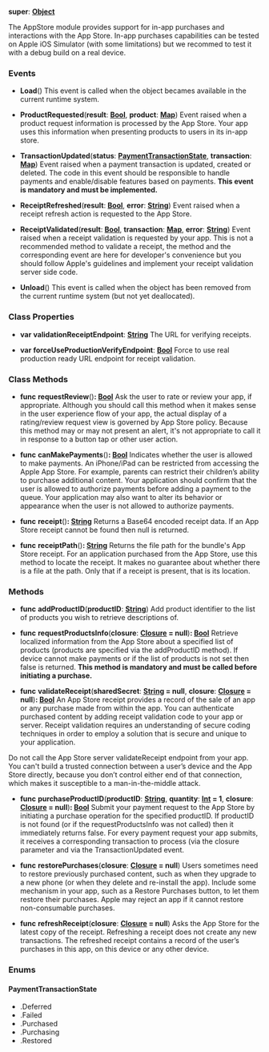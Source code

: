**super**: **[Object](../gravity/object.md)**

The AppStore module provides support for in-app purchases and interactions with the App Store. In-app purchases capabilities can be tested on Apple iOS Simulator (with some limitations) but we recommed to test it with a debug build on a real device.

### Events

* **Load**()
This event is called when the object becames available in the current runtime system.

* **ProductRequested**(**result**: **[Bool](../gravity/bool.md)**, **product**: **[Map](../gravity/map.md)**)
Event raised when a product request information is processed by the App Store. Your app uses this information when presenting products to users in its in-app store.

* **TransactionUpdated**(**status**: **<a href="#_enum_PaymentTransactionState">PaymentTransactionState</a>**, **transaction**: **[Map](../gravity/map.md)**)
Event raised when a payment transaction is updated, created or deleted. The code in this event should be responsible to handle payments and enable/disable features based on payments. **This event is mandatory and must be implemented.**

* **ReceiptRefreshed**(**result**: **[Bool](../gravity/bool.md)**, **error**: **[String](../gravity/string.md)**)
Event raised when a receipt refresh action is requested to the App Store.

* **ReceiptValidated**(**result**: **[Bool](../gravity/bool.md)**, **transaction**: **[Map](../gravity/map.md)**, **error**: **[String](../gravity/string.md)**)
Event raised when a receipt validation is requested by your app. This is not a recommended method to validate a receipt, the method and the corresponding event are here for developer's convenience but you should follow Apple's guidelines and implement your receipt validation server side code.

* **Unload**()
This event is called when the object has been removed from the current runtime system (but not yet deallocated).



### Class Properties

* **var** **validationReceiptEndpoint**: **[String](../gravity/string.md)**
The URL for verifying receipts.

* **var** **forceUseProductionVerifyEndpoint**: **[Bool](../gravity/bool.md)**
Force to use real production ready URL endpoint for receipt validation.



### Class Methods

* **func** **requestReview**()<strong>: [Bool](../gravity/bool.md)</strong> 
Ask the user to rate or review your app, if appropriate. Although you should call this method when it makes sense in the user experience flow of your app, the actual display of a rating/review request view is governed by App Store policy. Because this method may or may not present an alert, it's not appropriate to call it in response to a button tap or other user action.

* **func** **canMakePayments**()<strong>: [Bool](../gravity/bool.md)</strong> 
Indicates whether the user is allowed to make payments. An iPhone/iPad can be restricted from accessing the Apple App Store. For example, parents can restrict their children’s ability to purchase additional content. Your application should confirm that the user is allowed to authorize payments before adding a payment to the queue. Your application may also want to alter its behavior or appearance when the user is not allowed to authorize payments.

* **func** **receipt**()<strong>: [String](../gravity/string.md)</strong> 
Returns a Base64 encoded receipt data. If an App Store receipt cannot be found then null is returned.

* **func** **receiptPath**()<strong>: [String](../gravity/string.md)</strong> 
Returns the file path for the bundle's App Store receipt. For an application purchased from the App Store, use this method to locate the receipt. It makes no guarantee about whether there is a file at the path. Only that if a receipt is present, that is its location.



### Methods

* **func** **addProductID**(**productID**: **[String](../gravity/string.md)**)
Add product identifier to the list of products you wish to retrieve descriptions of.

* **func** **requestProductsInfo**(**closure**: **<a href="../gravity/closure.html" data-toggle="popover" data-trigger="hover" title="closure (result: Bool, product: Map)" data-content="The completion closure, if set, is executed when the App Store returns information about requested products. If productID is not valid the result if false and product contains only the id field. If productID is valid, true is set as result and the product parameter contains all the details.">Closure</a> = null**)<strong>: [Bool](../gravity/bool.md)</strong> 
Retrieve localized information from the App Store about a specified list of products (products are specified via the addProductID method). If device cannot make payments or if the list of products is not set then false is returned. **This method is mandatory and must be called before initiating a purchase.**

* **func** **validateReceipt**(**sharedSecret**: **[String](../gravity/string.md) = null**, **closure**: **<a href="../gravity/closure.html" data-toggle="popover" data-trigger="hover" title="closure (result: Bool, details: Map, error: String)" data-content="The completion closure, if set, is executed when the App Store receipt validation completes. If result is true then the details parameter contains all the details about the receipt, otherwise if result is false the error parameter contains details about the error.">Closure</a> = null**)<strong>: [Bool](../gravity/bool.md)</strong> 
An App Store receipt provides a record of the sale of an app or any purchase made from within the app. You can authenticate purchased content by adding receipt validation code to your app or server. Receipt validation requires an understanding of secure coding techniques in order to employ a solution that is secure and unique to your application.

Do not call the App Store server validateReceipt endpoint from your app. You can't build a trusted connection between a user’s device and the App Store directly, because you don’t control either end of that connection, which makes it susceptible to a man-in-the-middle attack.

* **func** **purchaseProductID**(**productID**: **[String](../gravity/string.md)**, **quantity**: **[Int](../gravity/int.md) = 1**, **closure**: **<a href="../gravity/closure.html" data-toggle="popover" data-trigger="hover" title="closure (status: Bool, transaction: Map)" data-content="The completion closure, if set, is executed when the App Store purchases completes. The status parameter contains the current state of the transaction. The product parameter contains all the details about the transaction.">Closure</a> = null**)<strong>: [Bool](../gravity/bool.md)</strong> 
Submit your payment request to the App Store by initiating a purchase operation for the specified productID. If productID is not found (or if the requestProductsInfo was not called) then it immediately returns false. For every payment request your app submits, it receives a corresponding transaction to process (via the closure parameter and via the TransactionUpdated event.

* **func** **restorePurchases**(**closure**: **<a href="../gravity/closure.html" data-toggle="popover" data-trigger="hover" title="closure (status: Bool, transaction: Map)" data-content="The completion closure, if set, is executed when the App Store purchases completes. The status parameter contains the current state of the transaction. The product parameter contains all the details about the transaction.">Closure</a> = null**)
Users sometimes need to restore previously purchased content, such as when they upgrade to a new phone (or when they delete and re-install the app). Include some mechanism in your app, such as a Restore Purchases button, to let them restore their purchases. Apple may reject an app if it cannot restore non-consumable purchases.

* **func** **refreshReceipt**(**closure**: **<a href="../gravity/closure.html" data-toggle="popover" data-trigger="hover" title="closure (result: Bool, error: String)" data-content="The completion closure, if set, is executed when the App Store restore purchases completes. If result is false the error parameter contains details about the error.">Closure</a> = null**)
 Asks the App Store for the latest copy of the receipt. Refreshing a receipt does not create any new transactions. The refreshed receipt contains a record of the user’s purchases in this app, on this device or any other device.





### Enums

<div id="_enum_PaymentTransactionState"></div>

#### PaymentTransactionState
 * .Deferred
 * .Failed
 * .Purchased
 * .Purchasing
 * .Restored



